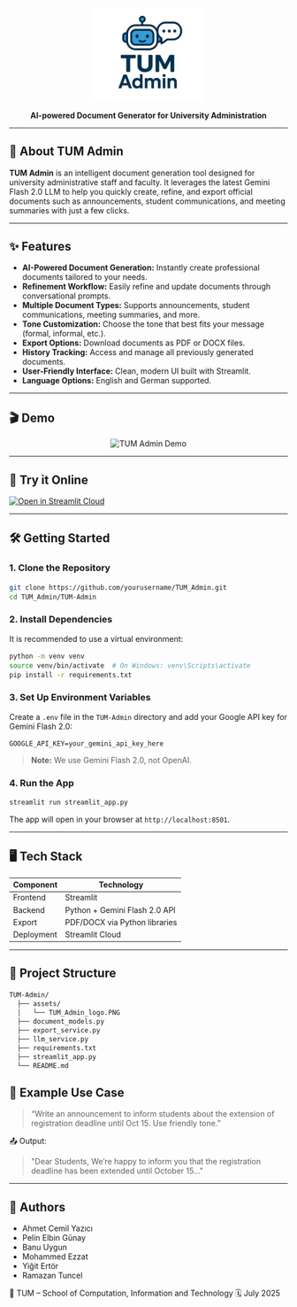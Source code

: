 
<p align="center">
  <img src="assets/TUM_Admin_logo.PNG" width="200" alt="TUM Admin Logo"/>
</p>



<p align="center">
  <b>AI-powered Document Generator for University Administration</b>
</p>

---

## 📝 About TUM Admin

**TUM Admin** is an intelligent document generation tool designed for university administrative staff and faculty. It leverages the latest Gemini Flash 2.0 LLM to help you quickly create, refine, and export official documents such as announcements, student communications, and meeting summaries with just a few clicks.

---

## ✨ Features

- **AI-Powered Document Generation:** Instantly create professional documents tailored to your needs.
- **Refinement Workflow:** Easily refine and update documents through conversational prompts.
- **Multiple Document Types:** Supports announcements, student communications, meeting summaries, and more.
- **Tone Customization:** Choose the tone that best fits your message (formal, informal, etc.).
- **Export Options:** Download documents as PDF or DOCX files.
- **History Tracking:** Access and manage all previously generated documents.
- **User-Friendly Interface:** Clean, modern UI built with Streamlit.
- **Language Options:** English and German supported.

---

## 🎬 Demo

<!-- Replace the link below with your GIF demo when ready -->
<p align="center">
  <img src="assets\TUM_Admin_demo.gif" alt="TUM Admin Demo" width="600"/>
</p>

---

## 🚀 Try it Online

[![Open in Streamlit Cloud](https://static.streamlit.io/badges/streamlit_badge_black_white.svg)](https://tum-admn.streamlit.app/)

---

## 🛠️ Getting Started

### 1. **Clone the Repository**

```bash
git clone https://github.com/yourusername/TUM_Admin.git
cd TUM_Admin/TUM-Admin
```

### 2. **Install Dependencies**

It is recommended to use a virtual environment:

```bash
python -m venv venv
source venv/bin/activate  # On Windows: venv\Scripts\activate
pip install -r requirements.txt
```

### 3. **Set Up Environment Variables**

Create a `.env` file in the `TUM-Admin` directory and add your Google API key for Gemini Flash 2.0:

```
GOOGLE_API_KEY=your_gemini_api_key_here
```

> **Note:** We use Gemini Flash 2.0, not OpenAI.

### 4. **Run the App**

```bash
streamlit run streamlit_app.py
```

The app will open in your browser at `http://localhost:8501`.

---

## 🖥️ Tech Stack

| Component     | Technology            |
|---------------|------------------------|
| Frontend      | Streamlit              |
| Backend       | Python + Gemini Flash 2.0 API |
| Export        | PDF/DOCX via Python libraries |
| Deployment    | Streamlit Cloud        |

---

## 📂 Project Structure

```
TUM-Admin/
  ├── assets/
  │   └── TUM_Admin_logo.PNG
  ├── document_models.py
  ├── export_service.py
  ├── llm_service.py
  ├── requirements.txt
  ├── streamlit_app.py
  └── README.md
```


## 📢 Example Use Case

> “Write an announcement to inform students about the extension of registration deadline until Oct 15. Use friendly tone.”

📤 Output:

> "Dear Students,
> We’re happy to inform you that the registration deadline has been extended until October 15..."

---

## 🤝 Authors

* Ahmet Cemil Yazıcı
* Pelin Elbin Günay
* Banu Uygun
* Mohammed Ezzat
* Yiğit Ertör
* Ramazan Tuncel

📍 TUM – School of Computation, Information and Technology
🗓️ July 2025

